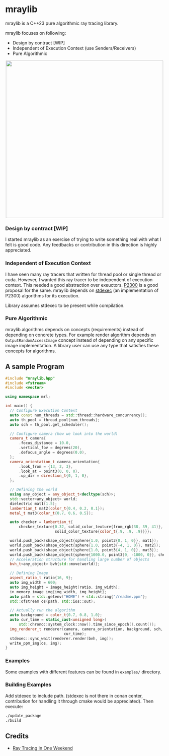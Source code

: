 # mraylib

mraylib is a C++23 pure algorithmic ray tracing library.

mraylib focuses on following:
- Design by contract \[WIP\]
- Independent of Execution Context (use Senders/Receivers)
- Pure Algorithmic

<p align="center">
  <img src='https://github.com/RishabhRD/mraylib/assets/26287448/f040787d-c36a-4731-8fb3-39857ec25a53' width='500'>
</p>

### Design by contract \[WIP\]
I started mraylib as an exercise of trying to write something real with what I
felt is good code. Any feedbacks or contribution in this direction is highly
appreciated.

### Independent of Execution Context
I have seen many ray tracers that written for thread pool or single thread or
cuda. However, I wanted this ray tracer to be independent of execution context.
This needed a good abstraction over exeuctors. [P2300](https://wg21.link/P2300)
is a good proposal for the same. mraylib depends on [stdexec](https://github.com/NVIDIA/stdexec)
(an implementation of P2300) algorithms for its execution.

Library assumes stdexec to be present while compilation.

### Pure Algorithmic
mraylib algorithms depends on concepts (requirements) instead of depending
on concrete types. For example render algorithm depends on `OutputRandomAccessImage`
concept instead of depending on any specific image implementation.
A library user can use any type that satisfies these concepts for algorithms.

## A sample Program

```cpp
#include "mraylib.hpp"
#include <fstream>
#include <vector>

using namespace mrl;

int main() {
  // Configure Execution Context
  auto const num_threads = std::thread::hardware_concurrency();
  auto th_pool = thread_pool{num_threads};
  auto sch = th_pool.get_scheduler();

  // Configure camera (how we look into the world)
  camera_t camera{
      .focus_distance = 10.0,
      .vertical_fov = degrees(20),
      .defocus_angle = degrees(0.0),
  };
  camera_orientation_t camera_orientation{
      .look_from = {13, 2, 3},
      .look_at = point3(0, 0, 0),
      .up_dir = direction_t{0, 1, 0},
  };

  // Defining the world
  using any_object = any_object_t<decltype(sch)>;
  std::vector<any_object> world;
  dielectric mat1(1.5);
  lambertian_t mat2(color_t{0.4, 0.2, 0.1});
  metal_t mat3(color_t{0.7, 0.6, 0.5});

  auto checker = lambertian_t{
      checker_texture{0.32, solid_color_texture{from_rgb(38, 39, 41)},
                      solid_color_texture{color_t{.9, .9, .9}}}};

  world.push_back(shape_object{sphere{1.0, point3{0, 1, 0}}, mat1});
  world.push_back(shape_object{sphere{1.0, point3{-4, 1, 0}}, mat2});
  world.push_back(shape_object{sphere{1.0, point3{4, 1, 0}}, mat3});
  world.push_back(shape_object{sphere{1000.0, point3{0, -1000, 0}}, checker});
  // Acceleration structure for handling large number of objects
  bvh_t<any_object> bvh{std::move(world)};

  // Defining Image
  aspect_ratio_t ratio{16, 9};
  auto img_width = 600;
  auto img_height = image_height(ratio, img_width);
  in_memory_image img{img_width, img_height};
  auto path = std::getenv("HOME") + std::string{"/readme.ppm"};
  std::ofstream os(path, std::ios::out);

  // Actually run the algorithm
  auto background = color_t{0.7, 0.8, 1.0};
  auto cur_time = static_cast<unsigned long>(
      std::chrono::system_clock::now().time_since_epoch().count());
  img_renderer_t renderer(camera, camera_orientation, background, sch,
                          cur_time);
  stdexec::sync_wait(renderer.render(bvh, img));
  write_ppm_img(os, img);
}
```

### Examples
Some examples with different features can be found in `examples/` directory.

### Building Examples
Add stdexec to include path. (stdexec is not there in conan center, contribution
for handling it through cmake would be appreciated). Then execute:
```bash
./update_package
./build
```

## Credits

- [Ray Tracing In One Weekend](https://raytracing.github.io/)
